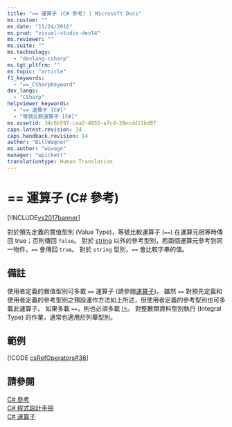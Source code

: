 ```yaml
---
title: "== 運算子 (C# 參考) | Microsoft Docs"
ms.custom: ""
ms.date: "11/24/2016"
ms.prod: "visual-studio-dev14"
ms.reviewer: ""
ms.suite: ""
ms.technology: 
  - "devlang-csharp"
ms.tgt_pltfrm: ""
ms.topic: "article"
f1_keywords: 
  - "==_CSharpKeyword"
dev_langs: 
  - "CSharp"
helpviewer_keywords: 
  - "== 運算子 [C#]"
  - "等號比較運算子 [C#]"
ms.assetid: 34c6b597-caa2-4855-a7cd-38ecdd11bd07
caps.latest.revision: 14
caps.handback.revision: 14
author: "BillWagner"
ms.author: "wiwagn"
manager: "wpickett"
translationtype: Human Translation
---
```

# == 運算子 (C# 參考)
[!INCLUDE[vs2017banner](../../../csharp/includes/vs2017banner.md)]

對於預先定義的實值型別 \(Value Type\)，等號比較運算子 \(`==`\) 在運算元相等時傳回 true；否則傳回 `false`。  對於 [string](../../../csharp/language-reference/keywords/string.md) 以外的參考型別，若兩個運算元參考到同一物件，`==` 會傳回 `true`。  對於 `string` 型別，`==` 會比較字串的值。  
  
## 備註  
 使用者定義的實值型別可多載 `==` 運算子 \(請參閱[運算子](../../../csharp/language-reference/keywords/operator.md)\)。  雖然 `==` 對預先定義和使用者定義的參考型別之預設運作方法如上所述，但使用者定義的參考型別也可多載此運算子。  如果多載 `==`，則也必須多載 [\!\=](../../../csharp/language-reference/operators/not-equal-operator.md)。  對整數類資料型別執行 \(Integral Type\) 的作業，通常也適用於列舉型別。  
  
## 範例  
 [!CODE [csRefOperators#36](../CodeSnippet/VS_Snippets_VBCSharp/csrefOperators#36)]  
  
## 請參閱  
 [C\# 參考](../../../csharp/language-reference/index.md)   
 [C\# 程式設計手冊](../../../csharp/programming-guide/index.md)   
 [C\# 運算子](../../../csharp/language-reference/operators/index.md)